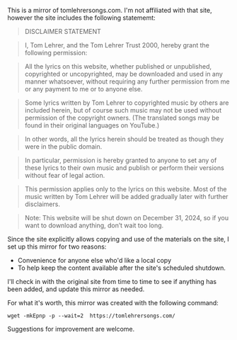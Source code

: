 This is a mirror of tomlehrersongs.com. I'm not affiliated with that site, however the site includes the following statememt:

> DISCLAIMER STATEMENT

> I, Tom Lehrer, and the Tom Lehrer Trust 2000, hereby grant the following permission:

> All the lyrics on this website, whether published or unpublished, copyrighted or uncopyrighted, may be downloaded and used in any manner whatsoever, without requiring any further permission from me or any payment to me or to anyone else.

> Some lyrics written by Tom Lehrer to copyrighted music by others are included herein, but of course such music may not be used without permission of the copyright owners. (The translated songs may be found in their original languages on YouTube.)

> In other words, all the lyrics herein should be treated as though they were in the public domain.

> In particular, permission is hereby granted to anyone to set any of these lyrics to their own music and publish or perform their versions without fear of legal action.

> This permission applies only to the lyrics on this website. Most of the music written by Tom Lehrer will be added gradually later with further disclaimers.

> Note: This website will be shut down on December 31, 2024, so if you want to download anything, don’t wait too long.

Since the site explicitly allows copying and use of the materials on the site, I set up this mirror for two reasons:

- Convenience for anyone else who'd like a local copy
- To help keep the content available after the site's scheduled shutdown.

I'll check in with the original site from time to time to see if anything has been added, and update this mirror as needed.

For what it's worth, this mirror was created with the following command:

    wget -mkEpnp -p --wait=2  https://tomlehrersongs.com/

Suggestions for improvement are welcome.
